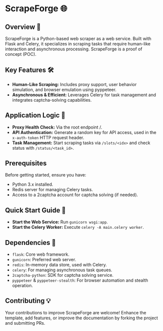 # ScrapeForge 🌐

## Overview 🌟

ScrapeForge is a Python-based web scraper as a web service. Built with Flask and Celery, it specializes in scraping tasks that require human-like interaction and asynchronous processing. ScrapeForge is a proof of concept (POC).

## Key Features 🛠️

-   **Human-Like Scraping:** Includes proxy support, user behavior simulation, and browser emulation using pyppeteer.
-   **Asynchronous & Efficient:** Leverages Celery for task management and integrates captcha-solving capabilities.

## Application Logic 🔧

-   **Proxy Health Check:** Via the root endpoint /.
-   **API Authentication:** Generate a random key for API access, used in the `x-auth-token` HTTP request header.
-   **Task Management:** Start scraping tasks via `/slots/<idx>` and check status with `/status/<task_id>`.

## Prerequisites

Before getting started, ensure you have:

-   Python 3.x installed.
-   Redis server for managing Celery tasks.
-   Access to a 2captcha account for captcha solving (if needed).

## Quick Start Guide 🚀

-   **Start the Web Service:** Run `gunicorn wsgi:app`.
-   **Start the Celery Worker:** Execute `celery -A main.celery worker`.

## Dependencies 📝

-   `flask`: Core web framework.
-   `gunicorn`: Preferred web server.
-   `redis`: In-memory data store, used with Celery.
-   `celery`: For managing asynchronous task queues.
-   `2captcha-python`: SDK for captcha solving service.
-   `pyppeteer` & `pyppeteer-stealth`: For browser automation and stealth operation.

## Contributing 💡

Your contributions to improve ScrapeForge are welcome! Enhance the template, add features, or improve the documentation by forking the project and submitting PRs.
